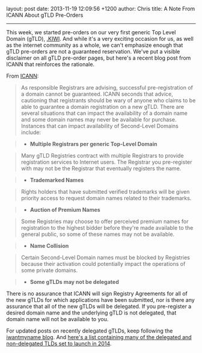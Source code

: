 layout: post
date: 2013-11-19 12:09:56 +1200
author: Chris
title: A Note From ICANN About gTLD Pre-Orders


----

<!-- excerpt -->

This week, we started pre-orders on our very first generic Top Level Domain (gTLD), [.KIWI](https://iwantmyname.com/domains/dot-kiwi). And while it's a very exciting occasion for us, as well as the internet community as a whole, we can't emphasize enough that gTLD pre-orders are not a guaranteed reservation. We've put a visible disclaimer on all gTLD pre-order pages, but here's a recent blog post from ICANN that reinforces the rationale. 

<!-- /excerpt -->

From [ICANN](http://blog.icann.org/2013/11/pre-reserve-a-domain-name-or-not-icann-answers-the-question/):

> As responsible Registrars are advising, successful pre-registration of a domain cannot be guaranteed. ICANN seconds that advice, cautioning that registrants should be wary of anyone who claims to be able to guarantee a domain registration on a new gTLD. There are several situations that can impact the availability of a domain name and some domain names may never be available for purchase. Instances that can impact availability of Second-Level Domains include: 

> + **Multiple Registrars per generic Top-Level Domain**

> Many gTLD Registries contract with multiple Registrars to provide registration services to Internet users. The Registrar you pre-register with may not be the Registrar that eventually registers the name. 

> + **Trademarked Names**

> Rights holders that have submitted verified trademarks will be given priority access to request domain names related to their trademarks. 

> + **Auction of Premium Names**

>Some Registries may choose to offer perceived premium names for registration to the highest bidder before they're made available to the general public, so some of these names may not be available. 

> + **Name Collision**

>Certain Second-Level Domain names must be blocked by Registries because their activation could potentially impact the operations of some private domains. 

> + **Some gTLDs may not be delegated** 

There is no assurance that ICANN will sign Registry Agreements for all of the new gTLDs for which applications have been submitted, nor is there any assurance that all of the new gTLDs will be delegated. If you pre-register a desired domain name and the underlying gTLD is not delegated, that domain name will not be available to you.

For updated posts on recently delegated gTLDs, keep following the [iwantmyname blog](https://iwantmyname.com/blog/). And [here's a list containing many of the delegated and non-delegated TLDs set to launch in 2014](https://iwantmyname.com/domains/new-gtld-domain-extensions).
